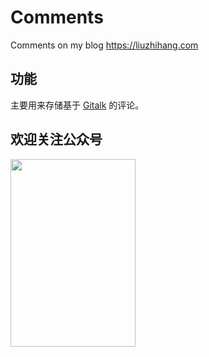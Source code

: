 # Comments
Comments on my blog https://liuzhihang.com

## 功能

主要用来存储基于 [Gitalk](https://github.com/gitalk/gitalk) 的评论。

## 欢迎关注公众号

<img src="https://liuzhihang.com/oss/pic/wechat.jpg" width = "200" height = "300" alt="" align=center />

